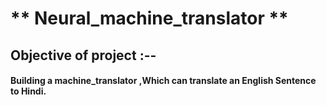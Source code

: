 #                                                               ** Neural_machine_translator **

## Objective of project :--  
#### Building a machine_translator ,Which can translate an English Sentence to Hindi.


